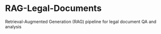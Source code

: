 # RAG-Legal-Documents
Retrieval-Augmented Generation (RAG) pipeline for legal document QA and analysis
